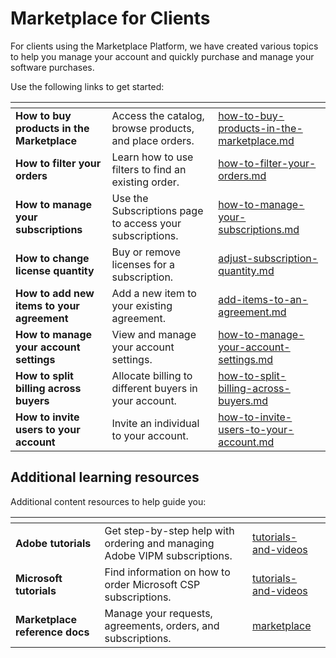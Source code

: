 # Marketplace for Clients

For clients using the Marketplace Platform, we have created various topics to help you manage your account and quickly purchase and manage your software purchases.&#x20;

Use the following links to get started:

<table data-view="cards"><thead><tr><th></th><th></th><th data-hidden data-card-target data-type="content-ref"></th></tr></thead><tbody><tr><td><strong>How to buy products in the Marketplace</strong></td><td>Access the catalog, browse products, and place orders.</td><td><a href="how-to-buy-products-in-the-marketplace.md">how-to-buy-products-in-the-marketplace.md</a></td></tr><tr><td><strong>How to filter your orders</strong></td><td>Learn how to use filters to find an existing order.</td><td><a href="how-to-filter-your-orders.md">how-to-filter-your-orders.md</a></td></tr><tr><td><strong>How to manage your subscriptions</strong></td><td>Use the Subscriptions page to access your subscriptions.</td><td><a href="how-to-manage-your-subscriptions.md">how-to-manage-your-subscriptions.md</a></td></tr><tr><td><strong>How to change license quantity</strong></td><td>Buy or remove licenses for a subscription.</td><td><a href="adjust-subscription-quantity.md">adjust-subscription-quantity.md</a></td></tr><tr><td><strong>How to add new items to your agreement</strong></td><td>Add a new item to your existing agreement.</td><td><a href="add-items-to-an-agreement.md">add-items-to-an-agreement.md</a></td></tr><tr><td><strong>How to manage your account settings</strong></td><td>View and manage your account settings.</td><td><a href="how-to-manage-your-account-settings.md">how-to-manage-your-account-settings.md</a></td></tr><tr><td><strong>How to split billing across buyers</strong></td><td>Allocate billing to different buyers in your account. </td><td><a href="how-to-split-billing-across-buyers.md">how-to-split-billing-across-buyers.md</a></td></tr><tr><td><strong>How to invite users to your account</strong></td><td>Invite an individual to your account.</td><td><a href="how-to-invite-users-to-your-account.md">how-to-invite-users-to-your-account.md</a></td></tr></tbody></table>

## Additional learning resources

Additional content resources to help guide you:

<table data-view="cards"><thead><tr><th></th><th></th><th data-hidden data-card-target data-type="content-ref"></th></tr></thead><tbody><tr><td><strong>Adobe tutorials</strong></td><td>Get step-by-step help with ordering and managing Adobe VIPM subscriptions.   </td><td><a href="../../../extensions/adobe-vip-marketplace/tutorials-and-videos/">tutorials-and-videos</a></td></tr><tr><td><strong>Microsoft tutorials</strong></td><td>Find information on how to order Microsoft CSP subscriptions. </td><td><a href="../../../extensions/microsoft-cloud-solution-provider/tutorials-and-videos/">tutorials-and-videos</a></td></tr><tr><td><strong>Marketplace reference docs</strong></td><td>Manage your requests, agreements, orders, and subscriptions.</td><td><a href="../../../modules-and-features/marketplace/">marketplace</a></td></tr></tbody></table>
